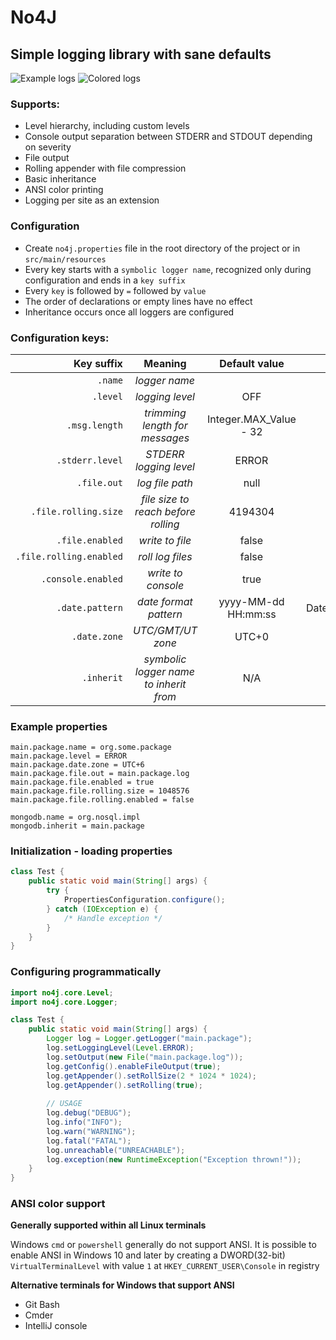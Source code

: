 # No4J
##  Simple logging library with sane defaults
![Example logs](https://github.com/user-attachments/assets/404fba52-c025-461b-aefc-098c1c2709d5)
![Colored logs](https://github.com/user-attachments/assets/2e118b8c-e451-4053-93a9-83a654beda45)
### Supports:

- Level hierarchy, including custom levels
- Console output separation between STDERR and STDOUT depending on severity 
- File output
- Rolling appender with file compression
- Basic inheritance
- ANSI color printing
- Logging per site as an extension

### Configuration
- Create `no4j.properties` file in the root directory of the project or in `src/main/resources`
- Every key starts with a `symbolic logger name`, recognized only during configuration and ends in a `key suffix` 
- Every `key` is followed by `=` followed by `value`
- The order of declarations or empty lines have no effect
- Inheritance occurs once all loggers are configured

### Configuration keys:
|              Key suffix |                Meaning                 |     Default value      |       Type        |
|------------------------:|:--------------------------------------:|:----------------------:|:-----------------:|
|                 `.name` |             _logger name_              |                        |      String       |
|                `.level` |            _logging level_             |          OFF           |       Level       |
|           `.msg.length` |     _trimming length for messages_     | Integer.MAX_Value - 32 |        int        |
|         `.stderr.level` |         _STDERR logging level_         |         ERROR          |       Level       |
|             `.file.out` |            _log file path_             |          null          |       Path        |
|    `.file.rolling.size` |  _file size to reach before rolling_   |        4194304         |       Long        |
|         `.file.enabled` |            _write to file_             |         false          |      boolean      |
| `.file.rolling.enabled` |            _roll log files_            |         false          |      boolean      |
|      `.console.enabled` |           _write to console_           |          true          |      boolean      |
|         `.date.pattern` |         _date format pattern_          |  yyyy-MM-dd HH:mm:ss   | DateTimeFormatter |
|            `.date.zone` |           _UTC/GMT/UT zone_            |         UTC+0          |      ZoneId       |
|              `.inherit` | _symbolic logger name to inherit from_ |          N/A           |        N/A        |


### Example properties
```properties
main.package.name = org.some.package
main.package.level = ERROR
main.package.date.zone = UTC+6
main.package.file.out = main.package.log
main.package.file.enabled = true
main.package.file.rolling.size = 1048576
main.package.file.rolling.enabled = false

mongodb.name = org.nosql.impl
mongodb.inherit = main.package
```

### Initialization - loading properties
```java
class Test {
    public static void main(String[] args) {
        try {
            PropertiesConfiguration.configure();
        } catch (IOException e) {
            /* Handle exception */
        }
    }
}
```

### Configuring programmatically

```java
import no4j.core.Level;
import no4j.core.Logger;

class Test {
    public static void main(String[] args) {
        Logger log = Logger.getLogger("main.package");
        log.setLoggingLevel(Level.ERROR);
        log.setOutput(new File("main.package.log"));
        log.getConfig().enableFileOutput(true);
        log.getAppender().setRollSize(2 * 1024 * 1024);
        log.getAppender().setRolling(true);
        
        // USAGE
        log.debug("DEBUG");
        log.info("INFO");
        log.warn("WARNING");
        log.fatal("FATAL");
        log.unreachable("UNREACHABLE");
        log.exception(new RuntimeException("Exception thrown!"));
    }
}
```

### ANSI color support
**Generally supported within all Linux terminals**

Windows `cmd` or `powershell` generally do not support ANSI.
It is possible to enable ANSI in Windows 10 and later by creating a DWORD(32-bit) `VirtualTerminalLevel` with value `1` at `HKEY_CURRENT_USER\Console` in registry
<br>

**Alternative terminals for Windows that support ANSI**
<ul>
  <li>Git Bash</li>
  <li>Cmder</li>
  <li>IntelliJ console</li>
</ul>




